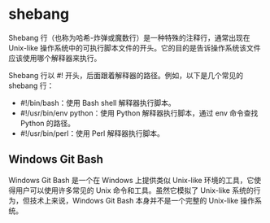 # shebang

Shebang 行（也称为哈希-炸弹或魔数行）是一种特殊的注释行，通常出现在 Unix-like 操作系统中的可执行脚本文件的开头。它的目的是告诉操作系统该文件应该使用哪个解释器来执行。

Shebang 行以 #! 开头，后面跟着解释器的路径。例如，以下是几个常见的 shebang 行：

-   #!/bin/bash：使用 Bash shell 解释器执行脚本。
-   #!/usr/bin/env python：使用 Python 解释器执行脚本，通过 env 命令查找 Python 的路径。
-   #!/usr/bin/perl：使用 Perl 解释器执行脚本。

## Windows Git Bash

Windows Git Bash 是一个在 Windows 上提供类似 Unix-like 环境的工具，它使得用户可以使用许多常见的 Unix 命令和工具。虽然它模拟了 Unix-like 系统的行为，但技术上来说，Windows Git Bash 本身并不是一个完整的 Unix-like 操作系统。

